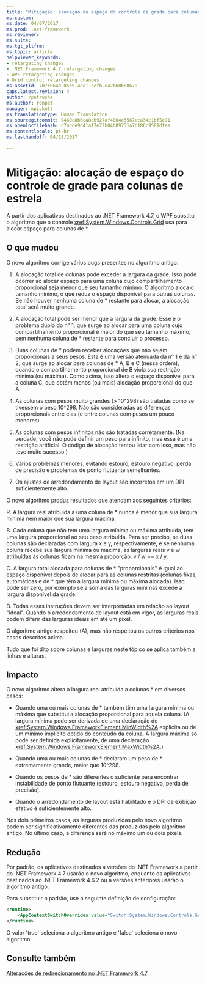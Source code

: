 ```yaml
---
title: "Mitigação: alocação de espaço do controle de grade para colunas de estrela | Microsoft Docs"
ms.custom: 
ms.date: 04/07/2017
ms.prod: .net-framework
ms.reviewer: 
ms.suite: 
ms.tgt_pltfrm: 
ms.topic: article
helpviewer_keywords:
- retargeting changes
- .NET Framework 4.7 retargeting changes
- WPF retargeting changes
- Grid control retargeting changes
ms.assetid: 707c064d-85e9-4ea1-aefb-e42b60b88679
caps.latest.revision: 4
author: rpetrusha
ms.author: ronpet
manager: wpickett
ms.translationtype: Human Translation
ms.sourcegitcommit: 9460c8b6ca8db927af4064e3567eca34c1bf5c91
ms.openlocfilehash: c7acce9d41af7e72b04b89751a7b186c9581dfea
ms.contentlocale: pt-br
ms.lasthandoff: 04/18/2017

---
```

# <a name="mitigation-grid-control39s-space-allocation-to-star-columns"></a>Mitigação: alocação de espaço do controle de grade para colunas de estrela

A partir dos aplicativos destinados ao .NET Framework 4.7, o WPF substitui o algoritmo que o controle <xref:System.Windows.Controls.Grid> usa para alocar espaço para colunas de \*. 

## <a name="whats-changed"></a>O que mudou

O novo algoritmo corrige vários bugs presentes no algoritmo antigo:

1. A alocação total de colunas pode exceder a largura da grade. Isso pode ocorrer ao alocar espaço para uma coluna cujo compartilhamento proporcional seja menor que seu tamanho mínimo. O algoritmo aloca o tamanho mínimo, o que reduz o espaço disponível para outras colunas. Se não houver nenhuma coluna de \* restante para alocar, a alocação total será muito grande.

1. A alocação total pode ser menor que a largura da grade. Esse é o problema duplo do n° 1, que surge ao alocar para uma coluna cujo compartilhamento proporcional é maior do que seu tamanho máximo, sem nenhuma coluna de \* restante para concluir o processo.

1. Duas colunas de \* podem receber alocações que não sejam proporcionais a seus pesos. Esta é uma versão atenuada da n° 1 e da n° 2, que surge ao alocar para colunas de * A, B e C (nessa ordem), quando o compartilhamento proporcional de B viola sua restrição mínima (ou máxima). Como acima, isso altera o espaço disponível para a coluna C, que obtém menos (ou mais) alocação proporcional do que A.

1. As colunas com pesos muito grandes (> 10^298) são tratadas como se tivessem o peso 10^298. Não são consideradas as diferenças proporcionais entre elas (e entre colunas com pesos um pouco menores).

1. As colunas com pesos infinitos não são tratadas corretamente. (Na verdade, você não pode definir um peso para infinito, mas essa é uma restrição artificial. O código de alocação tentou lidar com isso, mas não teve muito sucesso.)

1. Vários problemas menores, evitando estouro, estouro negativo, perda de precisão e problemas de ponto flutuante semelhantes.

1. Os ajustes de arredondamento de layout são incorretos em um DPI suficientemente alto.

O novo algoritmo produz resultados que atendam aos seguintes critérios:

R. A largura real atribuída a uma coluna de * nunca é menor que sua largura mínima nem maior que sua largura máxima.

B. Cada coluna que não tem uma largura mínima ou máxima atribuída, tem uma largura proporcional ao seu peso atribuída. Para ser preciso, se duas colunas são declaradas com largura x e y, respectivamente, e se nenhuma coluna recebe sua largura mínima ou máxima, as larguras reais v e w atribuídas às colunas ficam na mesma proporção: v / w == x / y.

C. A largura total alocada para colunas de \* "proporcionais" é igual ao espaço disponível depois de alocar para as colunas restritas (colunas fixas, automáticas e de \* que têm a largura mínima ou máxima alocada). Isso pode ser zero, por exemplo se a soma das larguras mínimas excede a largura disponível da grade.

D. Todas essas instruções devem ser interpretadas em relação ao layout "ideal". Quando o arredondamento de layout está em vigor, as larguras reais podem diferir das larguras ideais em até um pixel.

O algoritmo antigo respeitou (A), mas não respeitou os outros critérios nos casos descritos acima.

Tudo que foi dito sobre colunas e larguras neste tópico se aplica também a linhas e alturas.

## <a name="impact"></a>Impacto

O novo algoritmo altera a largura real atribuída a colunas \* em diversos casos:

- Quando uma ou mais colunas de \* também têm uma largura mínima ou máxima que substitui a alocação proporcional para aquela coluna. (A largura mínima pode ser derivada de uma declaração de <xref:System.Windows.FrameworkElement.MinWidth%2A> explícita ou de um mínimo implícito obtido do conteúdo da coluna. A largura máxima só pode ser definida explicitamente, de uma declaração <xref:System.Windows.FrameworkElement.MaxWidth%2A>.)

- Quando uma ou mais colunas de \* declaram um peso de \* extremamente grande, maior que 10^298.

- Quando os pesos de \* são diferentes o suficiente para encontrar instabilidade de ponto flutuante (estouro, estouro negativo, perda de precisão).

- Quando o arredondamento de layout está habilitado e o DPI de exibição efetivo é suficientemente alto.

Nos dois primeiros casos, as larguras produzidas pelo novo algoritmo podem ser significativamente diferentes das produzidas pelo algoritmo antigo. No último caso, a diferença será no máximo um ou dois pixels.

## <a name="mitigation"></a>Redução

Por padrão, os aplicativos destinados a versões do .NET Framework a partir do .NET Framework 4.7 usarão o novo algoritmo, enquanto os aplicativos destinados ao .NET Framework 4.6.2 ou a versões anteriores usarão o algoritmo antigo.

Para substituir o padrão, use a seguinte definição de configuração:

```xml
<runtime>
    <AppContextSwitchOverrides value="Switch.System.Windows.Controls.Grid.StarDefinitionsCanExceedAvailableSpace=true" /> 
</runtime>
```

O valor 'true' seleciona o algoritmo antigo e 'false' seleciona o novo algoritmo.

## <a name="see-also"></a>Consulte também
[Alterações de redirecionamento no .NET Framework 4.7](../../../docs/framework/migration-guide/retargeting-changes-in-the-net-framework-4-7.md)

